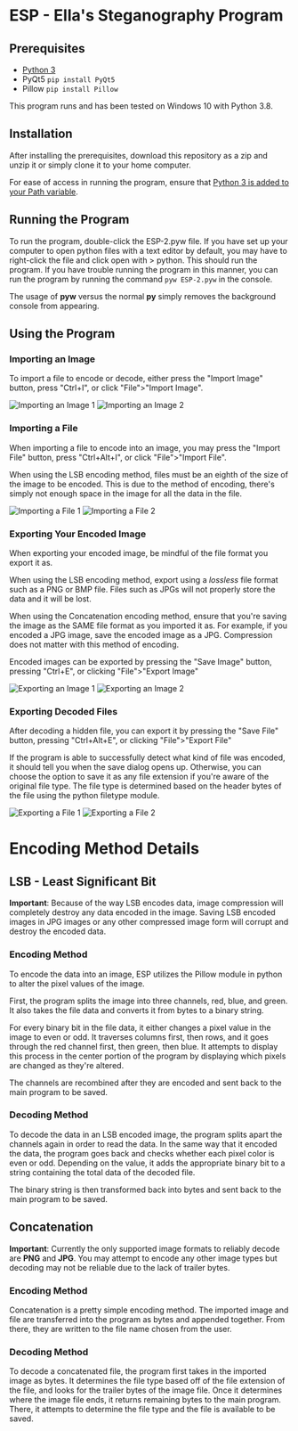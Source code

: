 # ESP - Ella's Steganography Program

## Prerequisites

- [Python 3](https://www.python.org/downloads/)
- PyQt5 `pip install PyQt5`
- Pillow `pip install Pillow`

This program runs and has been tested on Windows 10 with Python 3.8.

## Installation

After installing the prerequisites, download this repository as a zip and unzip it or simply clone it to your home computer. 

For ease of access in running the program, ensure that [Python 3 is added to your Path variable](https://superuser.com/questions/143119/how-do-i-add-python-to-the-windows-path).

## Running the Program

To run the program, double-click the ESP-2.pyw file. If you have set up your computer to open python files with a text editor by default, you may have to right-click the file and click open with > python. This should run the program. If you have trouble running the program in this manner, you can run the program by running the command `pyw ESP-2.pyw` in the console.

The usage of **pyw** versus the normal **py** simply removes the background console from appearing. 

## Using the Program

### Importing an Image

To import a file to encode or decode, either press the "Import Image" button, press "Ctrl+I", or click "File">"Import Image". 

![Importing an Image 1](https://imgur.com/MawYeuA.png)
![Importing an Image 2](https://imgur.com/Hu9Cp2a.png)

### Importing a File

When importing a file to encode into an image, you may press the "Import File" button, press "Ctrl+Alt+I", or click "File">"Import File". 

When using the LSB encoding method, files must be an eighth of the size of the image to be encoded. This is due to the method of encoding, there's simply not enough space in the image for all the data in the file. 

![Importing a File 1](https://imgur.com/TMGMpPp.png)
![Importing a File 2](https://imgur.com/tJdnxNp.png)

### Exporting Your Encoded Image

When exporting your encoded image, be mindful of the file format you export it as.

When using the LSB encoding method, export using a *lossless* file format such as a PNG or BMP file. Files such as JPGs will not properly store the data and it will be lost. 

When using the Concatenation encoding method, ensure that you're saving the image as the SAME file format as you imported it as. For example, if you encoded a JPG image, save the encoded image as a JPG. Compression does not matter with this method of encoding. 

Encoded images can be exported by pressing the "Save Image" button, pressing "Ctrl+E", or clicking "File">"Export Image"

![Exporting an Image 1](https://imgur.com/pczG2xs.png)
![Exporting an Image 2](https://imgur.com/l1LvE91.png)

### Exporting Decoded Files

After decoding a hidden file, you can export it by pressing the "Save File" button, pressing "Ctrl+Alt+E", or clicking "File">"Export File"

If the program is able to successfully detect what kind of file was encoded, it should tell you when the save dialog opens up. Otherwise, you can choose the option to save it as any file extension if you're aware of the original file type. The file type is determined based on the header bytes of the file using the python filetype module. 

![Exporting a File 1](https://imgur.com/NkWa8DI.png)
![Exporting a File 2](https://imgur.com/5KO8qJY.png)

# Encoding Method Details

## LSB - Least Significant Bit

**Important**: Because of the way LSB encodes data, image compression will completely destroy any data encoded in the image. Saving LSB encoded images in JPG images or any other compressed image form will corrupt and destroy the encoded data.

### Encoding Method

To encode the data into an image, ESP utilizes the Pillow module in python to alter the pixel values of the image. 

First, the program splits the image into three channels, red, blue, and green. It also takes the file data and converts it from bytes to a binary string. 

For every binary bit in the file data, it either changes a pixel value in the image to even or odd. It traverses columns first, then rows, and it goes through the red channel first, then green, then blue. It attempts to display this process in the center portion of the program by displaying which pixels are changed as they're altered. 

The channels are recombined after they are encoded and sent back to the main program to be saved.

### Decoding Method

To decode the data in an LSB encoded image, the program splits apart the channels again in order to read the data. In the same way that it encoded the data, the program goes back and checks whether each pixel color is even or odd. Depending on the value, it adds the appropriate binary bit to a string containing the total data of the decoded file.

The binary string is then transformed back into bytes and sent back to the main program to be saved.

## Concatenation

**Important**: Currently the only supported image formats to reliably decode are **PNG** and **JPG**. You may attempt to encode any other image types but decoding may not be reliable due to the lack of trailer bytes. 

### Encoding Method

Concatenation is a pretty simple encoding method. The imported image and file are transferred into the program as bytes and appended together. From there, they are written to the file name chosen from the user. 

### Decoding Method

To decode a concatenated file, the program first takes in the imported image as bytes. It determines the file type based off of the file extension of the file, and looks for the trailer bytes of the image file. Once it determines where the image file ends, it returns remaining bytes to the main program. There, it attempts to determine the file type and the file is available to be saved. 
